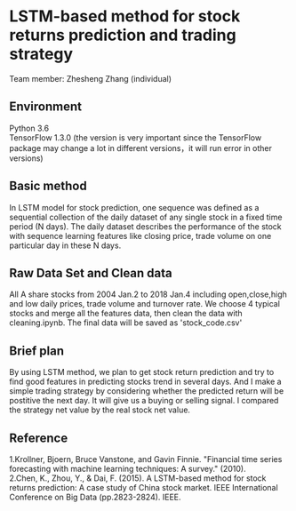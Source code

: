 # LSTM-based method for stock returns prediction and trading strategy

Team member:  Zhesheng Zhang  (individual)

## Environment
Python 3.6  
TensorFlow 1.3.0 (the version is very important since the TensorFlow package may change a lot in different versions，it will run error in other versions)

## Basic method
In LSTM model for stock prediction, one sequence was defined as a sequential collection of the daily dataset of any single stock in a fixed time period (N days). The daily dataset describes the performance of the stock with sequence learning features like closing price, trade volume on one particular day in these N days. 

## Raw Data Set and Clean data
All A share stocks from 2004 Jan.2 to 2018 Jan.4 including open,close,high and low daily prices, trade volume and turnover rate. We choose 4 typical stocks and merge all the features data, then clean the data with cleaning.ipynb. The final data will be saved as 'stock_code.csv'

## Brief plan
By using LSTM method, we plan to get stock return prediction and try to find good features in predicting stocks trend in several days. And I make a simple trading strategy by considering whether the predicted return will be postitive the next day. It will give us a buying or selling signal. I compared the strategy net value by the real stock net value.

## Reference
1.Krollner, Bjoern, Bruce Vanstone, and Gavin Finnie. "Financial time series forecasting with machine learning techniques: A survey." (2010).    
2.Chen, K., Zhou, Y., & Dai, F. (2015). A LSTM-based method for stock returns prediction: A case study of China stock market. IEEE International Conference on Big Data (pp.2823-2824). IEEE.
